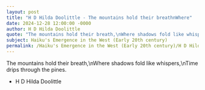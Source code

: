 ```yaml
---
layout: post
title: "H D Hilda Doolittle - The mountains hold their breathnWhere"
date: 2024-12-28 12:00:00 -0000
author: H D Hilda Doolittle
quote: "The mountains hold their breath,\nWhere shadows fold like whispers,\nTime drips through the pines."
subject: Haiku's Emergence in the West (Early 20th century)
permalink: /Haiku's Emergence in the West (Early 20th century)/H D Hilda Doolittle/H D Hilda Doolittle - The mountains hold their breathnWhere
---
```


The mountains hold their breath,\nWhere shadows fold like whispers,\nTime drips through the pines.

- H D Hilda Doolittle
